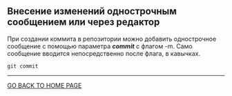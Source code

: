 ## Внесение изменений однострочным сообщением или через редактор

При создании коммита в репозитории можно добавить однострочное сообщение с помощью параметра ***commit*** с флагом -m. Само сообщение вводится непосредственно после флага, в кавычках.

```bash=
git commit
```
---
[GO BACK TO HOME PAGE](readme.md)